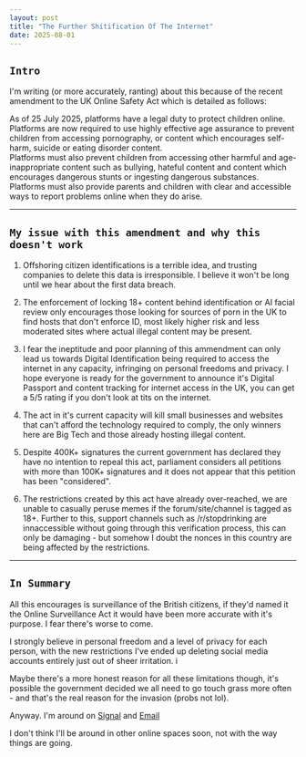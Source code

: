 ```yaml
---
layout: post
title: "The Further Shitification Of The Internet"
date: 2025-08-01
---
```


## `Intro`

I'm writing (or more accurately, ranting) about this because of the recent amendment to the UK Online Safety Act which is detailed as follows: 

<div class="highlighted-block"> 
As of 25 July 2025, platforms have a legal duty to protect children online. Platforms are now required to use highly effective age assurance to prevent children from accessing pornography, or content which encourages self-harm, suicide or eating disorder content.
</div>
<div class="highlighted-block"> 
Platforms must also prevent children from accessing other harmful and age-inappropriate content such as bullying, hateful content and content which encourages dangerous stunts or ingesting dangerous substances. Platforms must also provide parents and children with clear and accessible ways to report problems online when they do arise.
</div>

---

## `My issue with this amendment and why this doesn't work`

1. Offshoring citizen identifications is a terrible idea, and trusting companies to delete this data is irresponsible. I believe it won't be long until we hear about the first data breach. 

2. The enforcement of locking 18+ content behind identification or AI facial review only encourages those looking for sources of porn in the UK to find hosts that don't enforce ID, most likely higher risk and less moderated sites where actual illegal content may be present. 

3. I fear the ineptitude and poor planning of this ammendment can only lead us towards Digital Identification being required to access the internet in any capacity, infringing on personal freedoms and privacy. 
I hope everyone is ready for the government to announce it's Digital Passport and content tracking for internet access in the UK, you can get a 5/5 rating if you don't look at tits on the internet. 

4. The act in it's current capacity will kill small businesses and websites that can't afford the technology required to comply, the only winners here are Big Tech and those already hosting illegal content. 

5. Despite 400K+ signatures the current government has declared they have no intention to repeal this act, parliament considers all petitions with more than 100K+ signatures and it does not appear that this petition has been "considered". 

6. The restrictions created by this act have already over-reached, we are unable to casually peruse memes if the forum/site/channel is tagged as 18+. 
Further to this, support channels such as /r/stopdrinking are innaccessible without going through this verification process, this can only be damaging - but somehow I doubt the nonces in this country are being affected by the restrictions. 

---

## `In Summary`

All this encourages is surveillance of the British citizens, if they'd named it the Online Surveillance Act it would have been more accurate with it's purpose. I fear there's worse to come. 

I strongly believe in personal freedom and a level of privacy for each person, with the new restrictions I've ended up deleting social media accounts entirely just out of sheer irritation. i

Maybe there's a more honest reason for all these limitations though, it's possible the government decided we all need to go touch grass more often - and that's the real reason for the invasion (probs not lol). 

Anyway. I'm around on [Signal](https://signal.me/#eu/bYV6XVD40SW8OVSmiP9blASSj97NlVkLIrq7BsxkPjiEk63rWjdNUqGP02uvuBzu) and [Email](mailto:thebluenowhere@protonmail.com)

I don't think I'll be around in other online spaces soon, not with the way things are going. 


